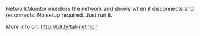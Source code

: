 NetworkMonitor monitors the network and shows when it disconnects and reconnects.
No setup required. Just run it.

More info on: http://bit.ly/tal-netmon

